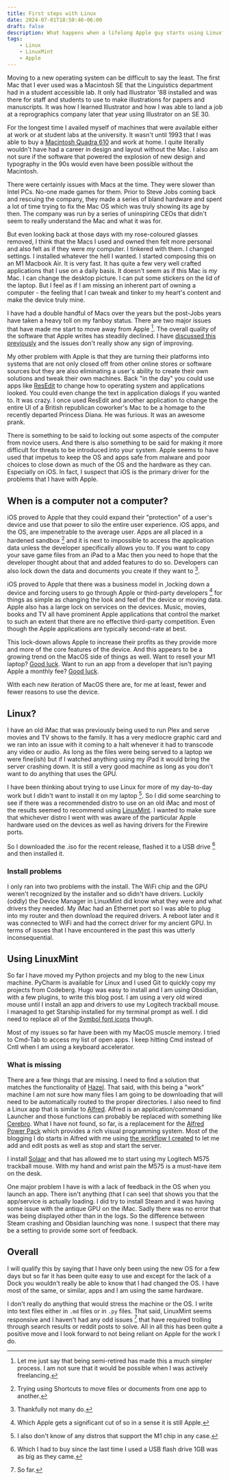 ```yaml
---
title: First steps with Linux
date: 2024-07-01T18:50:46-06:00
draft: false
description: What happens when a lifelong Apple guy starts using Linux?
tags:
    - Linux
    - LinuxMint
    - Apple
---
```


Moving to a new operating system can be difficult to say the least. The first Mac that I ever used was a Macintosh SE that the Linguistics department had in a student accessible lab. It only had Illustrator '88 installed and was there for staff and students to use to make illustrations for papers and manuscripts. It was how I learned Illustrator and how I was able to land a job at a reprographics company later that year using Illustrator on an SE 30.

For the longest time I availed myself of machines that were available either at work or at student labs at the university. It wasn't until 1993 that I was able to buy a [Macintosh Quadra 610](https://en.wikipedia.org/wiki/Macintosh_Quadra_610) and work at home. I quite literally wouldn't have had a career in design and layout without the Mac. I also am not sure if the software that powered the explosion of new design and typography in the 90s would even have been possible without the Macintosh. 

There were certainly issues with Macs at the time. They were slower than Intel PCs. No-one made games for them. Prior to Steve Jobs coming back and rescuing the company, they made a series of bland hardware and spent a lot of time trying to fix the Mac OS which was truly showing its age by then. The company was run by a series of uninspiring CEOs that didn't seem to really understand the Mac and what it was for. 

But even looking back at those days with my rose-coloured glasses removed, I think that the Macs I used and owned then felt more personal and also felt as if they were *my* computer. I tinkered with them. I changed settings. I installed whatever the hell I wanted. I started composing this on an M1 Macbook Air. It is very fast. It has quite a few very well crafted applications that I use on a daily basis. It doesn't seem as if this Mac is _my_ Mac. I can change the desktop picture. I can put some stickers on the lid of the laptop. But I feel as if I am missing an inherent part of owning a computer - the feeling that I can tweak and tinker to my heart's content and make the device truly mine. 

I have had a double handful of Macs over the years but the post-Jobs years have taken a heavy toll on my fanboy status. There are two major issues that have made me start to move away from Apple [^1]. The overall quality of the software that Apple writes has steadily declined. I have [discussed this](https://whatiswrongwithyourdog.netlify.app/posts/artisinalsoftware/) [previously](https://whatiswrongwithyourdog.netlify.app/posts/wtfapple/) and the issues don't really show any sign of improving. 

My other problem with Apple is that they are turning their platforms into systems that are not only closed off from other online stores or software sources but they are also eliminating a user's ability to create their own solutions and tweak their own machines. Back "in the day" you could use apps like [ResEdit](https://en.wikipedia.org/wiki/ResEdit) to change how to operating system and applications looked. You could even change the text in application dialogs if you wanted to. It was crazy. I once used ResEdit and another application to change the entire UI of a British republican coworker's Mac to be a homage to the recently departed Princess Diana. He was furious. It was an awesome prank.

There is something to be said to locking out some aspects of the computer from novice users. And there is also something to be said for making it more difficult for threats to be introduced into your system. Apple seems to have used that impetus to keep the OS and apps safe from malware and poor choices to close down as much of the OS and the hardware as they can. Especially on iOS. In fact, I suspect that iOS is the primary driver for the problems that I have with Apple. 

## When is a computer not a computer?

iOS proved to Apple that they could expand their "protection" of a user's device and use that power to silo the entire user experience. iOS apps, and the OS, are impenetrable to the average user. Apps are all placed in a hardened sandbox [^2] and it is next to impossible to access the application data unless the developer specifically allows you to. If you want to copy your save game files from an iPad to a Mac then you need to hope that the developer thought about that and added features to do so. Developers can also lock down the data and documents you create if they want to [^3]. 

iOS proved to Apple that there was a business model in ,locking down a device and forcing users to go through Apple or third-party developers [^4] for things as simple as changing the look and feel of the device or moving data. Apple also has a large lock on services on the devices. Music, movies, books and TV all have prominent Apple applications that control the market to such an extent that there are no effective third-party competition. Even though the Apple applications are typically second-rate at best. 

This lock-down allows Apple to increase their profits as they provide more and more of the core features of the device. And this appears to be a growing trend on the MacOS side of things as well. Want to resell your M1 laptop? [Good luck](https://www.vice.com/en/article/xgybq7/apple-macbook-activation-lock-right-to-repair). Want to run an app from a developer that isn't paying Apple a monthly fee? [Good luck](https://support.apple.com/guide/mac-help/open-a-mac-app-from-an-unidentified-developer-mh40616/mac).

With each new iteration of MacOS there are, for me at least, fewer and fewer reasons to use the device.

## Linux?

I have an old iMac that was previously being used to run Plex and serve movies and TV shows to the family. It has a very mediocre graphic card and we ran into an issue with it coming to a halt whenever it had to transcode any video or audio. As long as the files were being served to a laptop we were fine(ish) but if I watched anything using my iPad it would bring the server crashing down. It is still a very good machine as long as you don't want to do anything that uses the GPU.

I have been thinking about trying to use Linux for more of my day-to-day work but I didn't want to install it on my laptop [^5]. So I did some searching to see if there was a recommended distro to use on an old iMac and most of the results seemed to recommend using [LinuxMint](https://www.linuxmint.com/). I wanted to make sure that whichever distro I went with was aware of the particular Apple hardware used on the devices as well as having drivers for the Firewire ports.

So I downloaded the .iso for the recent release, flashed it to a USB drive [^6] and then installed it. 

### Install problems

I only ran into two problems with the install. The WiFi chip and the GPU weren't recognized by the installer and so didn't have drivers. Luckily (oddly) the Device Manager in LinuxMint did know what they were and what drivers they needed. My iMac had an Ethernet port so I was able to plug into my router and then download the required drivers. A reboot later and it was connected to WiFi and had the correct driver for my ancient GPU. In terms of issues that I have encountered in the past this was utterly inconsequential. 

## Using LinuxMint

So far I have moved my Python projects and my blog to the new Linux machine. PyCharm is available for Linux and I used Git to quickly copy my projects from Codeberg. Hugo was easy to install and I am using Obsidian, with a few plugins, to write this blog post. I am using a very old wired mouse until I install an app and drivers to use my Logitech trackball mouse. I managed to get Starship installed for my terminal prompt as well. I did need to replace all of the [Symbol font icons](https://whatiswrongwithyourdog.netlify.app/posts/symbolsasnerdfont/) though. 

Most of my issues so far have been with my MacOS muscle memory. I tried to Cmd-Tab to access my list of open apps. I keep hitting Cmd instead of Cntl when I am using a keyboard accelerator. 

### What is missing

There are a few things that are missing. I need to find a solution that matches the functionality of [Hazel](https://www.noodlesoft.com). That said, with this being a "work" machine I am not sure how many files I am going to be downloading that will need to be automatically routed to the proper directories. I also need to find a Linux app that is similar to [Alfred](https://www.alfredapp.com). Alfred is an application/command Launcher and those functions can probably be replaced with something like [Cerebro](https://www.cerebroapp.com). What I have not found, so far, is a replacement for the [Alfred Power Pack](https://www.alfredapp.com/powerpack/) which provides a rich visual programming system. Most of the blogging I do starts in Alfred with me using [the workflow I created](https://whatiswrongwithyourdog.netlify.app/posts/hugo-workflow/) to let me add and edit posts as well as stop and start the server. 

I install [Solaar](https://github.com/pwr-Solaar/Solaar) and that has allowed me to start using my Logitech M575 trackball mouse. With my hand and wrist pain the M575 is a must-have item on the desk. 

One major problem I have is with a lack of feedback in the OS when you launch an app. There isn't anything (that I can see) that shows you that the app/service is actually loading. I did try to install Steam and it was having some issue with the antique GPU on the iMac. Sadly there was no error that was being displayed other than in the logs. So the difference between Steam crashing and Obsidian launching was none. I suspect that there may be a setting to provide some sort of feedback. 

## Overall

I will qualify this by saying that I have only been using the new OS for a few days but so far it has been quite easy to use and except for the lack of a Dock you wouldn't really be able to know that I had changed the OS. I have most of the same, or similar, apps and I am using the same hardware. 

I don't really do anything that would stress the machine or the OS. I write into text files either in `.md` files or in `.py` files. That said, LinuxMint seems responsive and I haven't had any odd issues [^7] that have required trolling through search results or reddit posts to solve. All in all this has been quite a positive move and I look forward to not being reliant on Apple for the work I do. 

[^1]: Let me just say that being semi-retired has made this a much simpler process. I am not sure that it would be possible when I was actively freelancing. 

[^2]: Trying using Shortcuts to move files or documents from one app to another. 

[^3]: Thankfully not many do.

[^4]: Which Apple gets a significant cut of so in a sense it is still Apple. 

[^5]: I also don't know of any distros that support the M1 chip in any case. 

[^6]: Which I had to buy since the last time I used a USB flash drive 1GB was as big as they came. 

[^7]: So far. 